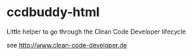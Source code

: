 ccdbuddy-html
=============

Little helper to go through the Clean Code Developer lifecycle

see http://www.clean-code-developer.de
